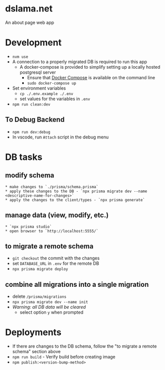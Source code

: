 # dslama.net

An about page web app

# Development
* `nvm use`
* A connection to a properly migrated DB is required to run this app
    * A docker-compose is provided to simplify setting up a locally hosted postgresql server
        * Ensure that [Docker Compose](https://docs.docker.com/compose/install/) is available on the command line
        * `sudo docker-compose up`
* Set environment variables
    * `cp ./.env.example ./.env`
    * set values for the variables in `.env`
* `npm run clean:dev`
## To Debug Backend
* `npm run dev:debug`
* In vscode, run `Attach` script in the debug menu

# DB tasks
## modify schema
    * make changes to `./prisma/schema.prisma`
    * apply these changes to the DB - `npx prisma migrate dev --name <descriptive-name-for-changes>`
    * apply the changes to the client/types - `npx prisma generate`
## manage data (view, modify, etc.)
    * `npx prisma studio`
    * open browser to `http://localhost:5555/`
## to migrate a remote schema
  * `git checkout` the commit with the changes
  * set `DATABASE_URL` in `.env` for the remote DB
  * `npx prisma migrate deploy`
## combine all migrations into a single migration
  * delete `/prisma/migrations`
  * `npx prisma migrate dev --name init`
  * *Warning: all DB data will be cleared*
    * select option `y` when prompted

# Deployments
* If there are changes to the DB schema, follow the "to migrate a remote schema" section above
* `npm run build` - Verify build before creating image
* `npm publish:<version-bump-method>`